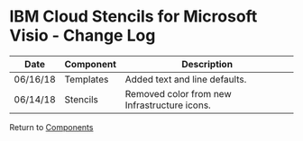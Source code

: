 # IBM Cloud Stencils for Microsoft Visio -  Change Log

| Date | Component | Description |
| --- | --- | --- |
| 06/16/18 | Templates | Added text and line defaults. |
| 06/14/18 | Stencils | Removed color from new Infrastructure icons. |

Return to [Components](../visio.md)
